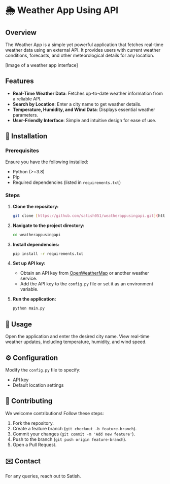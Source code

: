 # 🌦️ Weather App Using API

## Overview

The Weather App is a simple yet powerful application that fetches real-time weather data using an external API. It provides users with current weather conditions, forecasts, and other meteorological details for any location. 

[Image of a weather app interface]


## Features

* **Real-Time Weather Data**: Fetches up-to-date weather information from a reliable API.
* **Search by Location**: Enter a city name to get weather details.
* **Temperature, Humidity, and Wind Data**: Displays essential weather parameters.
* **User-Friendly Interface**: Simple and intuitive design for ease of use.

## 💾 Installation

### Prerequisites

Ensure you have the following installed:
* Python (>=3.8)
* Pip
* Required dependencies (listed in `requirements.txt`)

### Steps

1.  **Clone the repository:**
    ```bash
    git clone [https://github.com/satish051/weatherappusingapi.git](https://github.com/satish051/weatherappusingapi.git)
    ```

2.  **Navigate to the project directory:**
    ```bash
    cd weatherappusingapi
    ```

3.  **Install dependencies:**
    ```bash
    pip install -r requirements.txt
    ```

4.  **Set up API key:**
    * Obtain an API key from [OpenWeatherMap](https://openweathermap.org/api) or another weather service.
    * Add the API key to the `config.py` file or set it as an environment variable.

5.  **Run the application:**
    ```bash
    python main.py
    ```

## 🚀 Usage

Open the application and enter the desired city name. View real-time weather updates, including temperature, humidity, and wind speed.

## ⚙️ Configuration

Modify the `config.py` file to specify:
* API key
* Default location settings

## 🤝 Contributing

We welcome contributions! Follow these steps:

1.  Fork the repository.
2.  Create a feature branch (`git checkout -b feature-branch`).
3.  Commit your changes (`git commit -m 'Add new feature'`).
4.  Push to the branch (`git push origin feature-branch`).
5.  Open a Pull Request.

## ✉️ Contact

For any queries, reach out to Satish.
